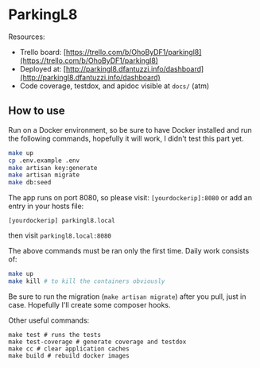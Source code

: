 # ParkingL8

Resources:
 * Trello board: [https://trello.com/b/OhoByDF1/parkingl8](https://trello.com/b/OhoByDF1/parkingl8)
 * Deployed at: [http://parkingl8.dfantuzzi.info/dashboard](http://parkingl8.dfantuzzi.info/dashboard)
 * Code coverage, testdox, and apidoc visible at `docs/` (atm)
 
## How to use

Run on a Docker environment, so be sure to have Docker installed and run the following commands, hopefully it will work, I didn't test this part yet.

```bash
make up
cp .env.example .env
make artisan key:generate
make artisan migrate
make db:seed
```

The app runs on port 8080, so please visit: `[yourdockerip]:8080` or add an entry in your hosts file:
```
[yourdockerip] parkingl8.local
```
then visit `parkingl8.local:8080`

The above commands must be ran only the first time. Daily work consists of:

```bash
make up
make kill # to kill the containers obviously
```

Be sure to run the migration (`make artisan migrate`) after you pull, just in case.
Hopefully I'll create some composer hooks. 

Other useful commands:
```
make test # runs the tests
make test-coverage # generate coverage and testdox
make cc # clear application caches
make build # rebuild docker images
```